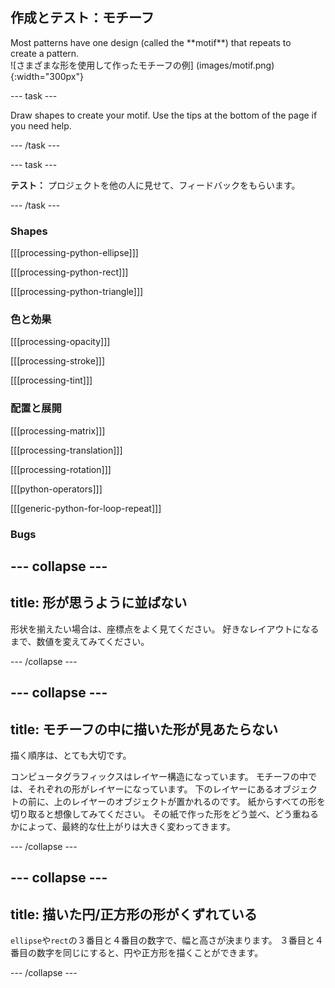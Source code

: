 ## 作成とテスト：モチーフ

<div style="display: flex; flex-wrap: wrap">
<div style="flex-basis: 200px; flex-grow: 1; margin-right: 15px;">
Most patterns have one design (called the **motif**) that repeats to create a pattern. 
</div>
<div>
![さまざまな形を使用して作ったモチーフの例] (images/motif.png){:width="300px"}
</div>
</div>

--- task ---

Draw shapes to create your motif. Use the tips at the bottom of the page if you need help.

--- /task ---

--- task ---

**テスト：** プロジェクトを他の人に見せて、フィードバックをもらいます。

--- /task ---

### Shapes

[[[processing-python-ellipse]]]

[[[processing-python-rect]]]

[[[processing-python-triangle]]]


### 色と効果

[[[processing-opacity]]]

[[[processing-stroke]]]

[[[processing-tint]]]

### 配置と展開

[[[processing-matrix]]]

[[[processing-translation]]]

[[[processing-rotation]]]

[[[python-operators]]]

[[[generic-python-for-loop-repeat]]]

### Bugs

--- collapse ---
---
title: 形が思うように並ばない
---

形状を揃えたい場合は、座標点をよく見てください。 好きなレイアウトになるまで、数値を変えてみてください。

--- /collapse ---

--- collapse ---
---
title: モチーフの中に描いた形が見あたらない
---

描く順序は、とても大切です。

コンピュータグラフィックスはレイヤー構造になっています。 モチーフの中では、それぞれの形がレイヤーになっています。 下のレイヤーにあるオブジェクトの前に、上のレイヤーのオブジェクトが置かれるのです。 紙からすべての形を切り取ると想像してみてください。 その紙で作った形をどう並べ、どう重ねるかによって、最終的な仕上がりは大きく変わってきます。

--- /collapse ---

--- collapse ---
---
title: 描いた円/正方形の形がくずれている
---

`ellipse`や`rect`の３番目と４番目の数字で、幅と高さが決まります。 ３番目と４番目の数字を同じにすると、円や正方形を描くことができます。

--- /collapse ---



